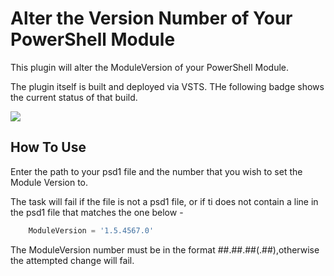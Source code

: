 # Alter the Version Number of Your PowerShell Module
This plugin will alter the ModuleVersion of your PowerShell Module. 

The plugin itself is built and deployed via VSTS. THe following badge shows the current status of that build.

[<img src="https://sabinio.visualstudio.com/_apis/public/build/definitions/573f7b7f-2303-49f0-9b89-6e3117380331/114/badge"/>](https://sabinio.visualstudio.com/Sabin.IO/_apps/hub/ms.vss-ciworkflow.build-ci-hub?_a=edit-build-definition&id=114)

## How To Use
Enter the path to your psd1 file and the number that you wish to set the Module Version to.

The task will fail if the file is not a psd1 file, or if ti does not contain a line in the psd1 file that matches the one below - 
```powershell
    ModuleVersion = '1.5.4567.0'
``` 

The ModuleVersion number must be in the format ##.##.##(.##),otherwise the attempted change will fail.



